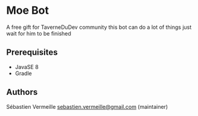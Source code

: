 Moe Bot
============================================

A free gift for TaverneDuDev community
this bot can do a lot of things just wait for him to be finished

## Prerequisites

* JavaSE 8
* Gradle

## Authors
Sébastien Vermeille <sebastien.vermeille@gmail.com> (maintainer)